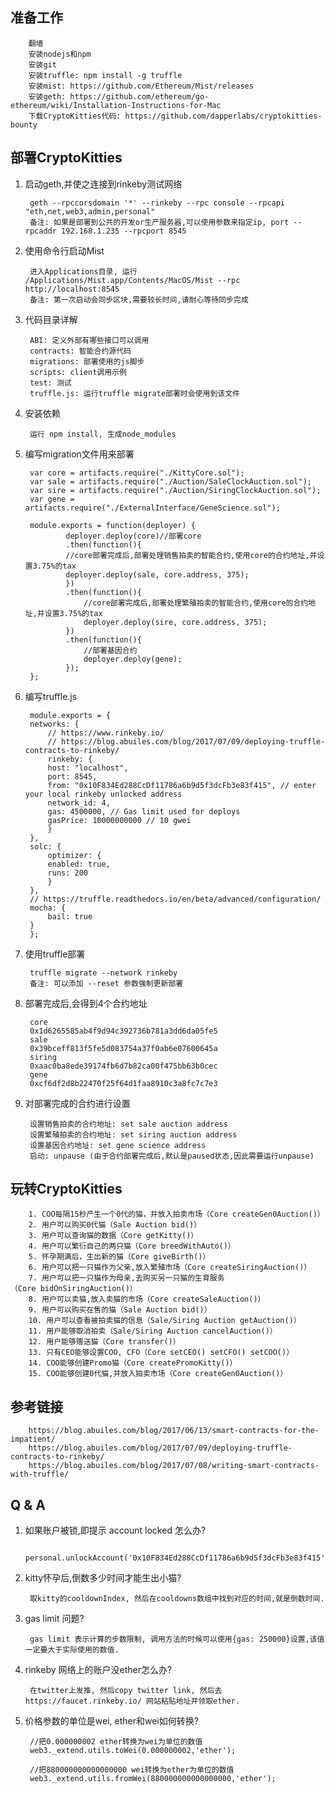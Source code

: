 准备工作
-----
        翻墙
        安装nodejs和npm
        安装git
        安装truffle: npm install -g truffle
        安装mist: https://github.com/Ethereum/Mist/releases
        安装geth: https://github.com/ethereum/go-ethereum/wiki/Installation-Instructions-for-Mac
        下载CryptoKitties代码: https://github.com/dapperlabs/cryptokitties-bounty

部署CryptoKitties
-----
1. 启动geth,并使之连接到rinkeby测试网络

        geth --rpccorsdomain '*' --rinkeby --rpc console --rpcapi "eth,net,web3,admin,personal"
        备注: 如果是部署到公共的开发or生产服务器,可以使用参数来指定ip, port --rpcaddr 192.168.1.235 --rpcport 8545

2. 使用命令行启动Mist

        进入Applications目录, 运行 /Applications/Mist.app/Contents/MacOS/Mist --rpc http://localhost:8545
        备注: 第一次启动会同步区块,需要较长时间,请耐心等待同步完成

3. 代码目录详解

        ABI: 定义外部有哪些接口可以调用
        contracts: 智能合约源代码
        migrations: 部署使用的js脚步
        scripts: client调用示例
        test: 测试
        truffle.js: 运行truffle migrate部署时会使用到该文件

4. 安装依赖

        运行 npm install, 生成node_modules

5. 编写migration文件用来部署

        var core = artifacts.require("./KittyCore.sol");
        var sale = artifacts.require("./Auction/SaleClockAuction.sol");
        var sire = artifacts.require("./Auction/SiringClockAuction.sol");
        var gene = artifacts.require("./ExternalInterface/GeneScience.sol");

        module.exports = function(deployer) {
                deployer.deploy(core)//部署core
                .then(function(){
                //core部署完成后,部署处理销售拍卖的智能合约,使用core的合约地址,并设置3.75%的tax
                deployer.deploy(sale, core.address, 375);
                })
                .then(function(){
                    //core部署完成后,部署处理繁殖拍卖的智能合约,使用core的合约地址,并设置3.75%的tax
                    deployer.deploy(sire, core.address, 375);
                })
                .then(function(){
                    //部署基因合约
                    deployer.deploy(gene);
                });
        };

6. 编写truffle.js

        module.exports = {
        networks: {
            // https://www.rinkeby.io/
            // https://blog.abuiles.com/blog/2017/07/09/deploying-truffle-contracts-to-rinkeby/
            rinkeby: {
            host: "localhost",
            port: 8545,
            from: "0x10F834Ed288CcDf11786a6b9d5f3dcFb3e83f415", // enter your local rinkeby unlocked address
            network_id: 4,
            gas: 4500000, // Gas limit used for deploys
            gasPrice: 10000000000 // 10 gwei
            }
        },
        solc: {
            optimizer: {
            enabled: true,
            runs: 200
            }
        },
        // https://truffle.readthedocs.io/en/beta/advanced/configuration/
        mocha: {
            bail: true
        }
        };

7. 使用truffle部署

        truffle migrate --network rinkeby
        备注: 可以添加 --reset 参数强制更新部署

8. 部署完成后,会得到4个合约地址

        core
        0x1d6265585ab4f9d94c392736b781a3dd6da05fe5
        sale
        0x39bceff813f5fe5d083754a37f0ab6e07600645a
        siring
        0xaac0ba8ede39174fb6d7b82ca00f475bb63b0cec
        gene
        0xcf6df2d8b22470f25f64d1faa8910c3a8fc7c7e3

9. 对部署完成的合约进行设置

        设置销售拍卖的合约地址: set sale auction address
        设置繁殖拍卖的合约地址: set siring auction address
        设置基因合约地址: set gene science address
        启动: unpause (由于合约部署完成后,默认是paused状态,因此需要运行unpause)

玩转CryptoKitties
-----
        1. COO每隔15秒产生一个0代的猫，并放入拍卖市场（Core createGen0Auction()）
        2. 用户可以购买0代猫（Sale Auction bid()）
        3. 用户可以查询猫的数据（Core getKitty()）
        4. 用户可以繁衍自己的两只猫（Core breedWithAuto()）
        5. 怀孕期满后，生出新的猫（Core giveBirth()）
        6. 用户可以把一只猫作为父亲,放入繁殖市场（Core createSiringAuction()）
        7. 用户可以把一只猫作为母亲,去购买另一只猫的生育服务（Core bidOnSiringAuction()）
        8. 用户可以卖猫,放入卖猫的市场（Core createSaleAuction()）
        9. 用户可以购买在售的猫（Sale Auction bid()）
        10. 用户可以查看被拍卖猫的信息（Sale/Siring Auction getAuction()）
        11. 用户能够取消拍卖（Sale/Siring Auction cancelAuction()）
        12. 用户能够赠送猫（Core transfer()）
        13. 只有CEO能够设置COO, CFO（Core setCEO() setCFO() setCOO()）
        14. COO能够创建Promo猫（Core createPromoKitty()）
        15. COO能够创建0代猫,并放入拍卖市场（Core createGen0Auction()）


参考链接
-----
        https://blog.abuiles.com/blog/2017/06/13/smart-contracts-for-the-impatient/
        https://blog.abuiles.com/blog/2017/07/09/deploying-truffle-contracts-to-rinkeby/
        https://blog.abuiles.com/blog/2017/07/08/writing-smart-contracts-with-truffle/

Q & A
-----
1. 如果账户被锁,即提示 account locked 怎么办?

        personal.unlockAccount('0x10F834Ed288CcDf11786a6b9d5f3dcFb3e83f415',"11111111",10000000)

2. kitty怀孕后,倒数多少时间才能生出小猫?

        取kitty的cooldownIndex, 然后在cooldowns数组中找到对应的时间,就是倒数时间.

3. gas limit 问题?

        gas limit 表示计算的步数限制, 调用方法的时候可以使用{gas: 250000}设置,该值一定要大于实际使用的数值.

4. rinkeby 网络上的账户没ether怎么办?

        在twitter上发推, 然后copy twitter link, 然后去 https://faucet.rinkeby.io/ 网站粘贴地址并领取ether.

5. 价格参数的单位是wei, ether和wei如何转换?

        //把0.000000002 ether转换为wei为单位的数值
        web3._extend.utils.toWei(0.000000002,'ether');

        //把880000000000000000 wei转换为ether为单位的数值
        web3._extend.utils.fromWei(880000000000000000,'ether');